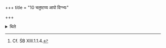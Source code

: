 +++
title = "10 चतुष्टय्य आपो दिग्भ्यः"

+++

<details><summary>थिते</summary>

10. Four types of water brought from different directions (should be kept ready).[^1]  

[^1]: Cf. ŚB XIII.1.1.4. 
</details>
